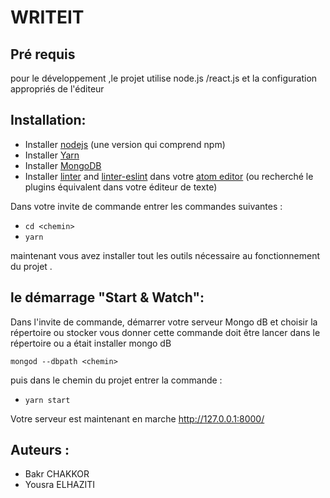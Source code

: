 # WRITEIT


## Pré requis
pour le développement ,le projet utilise node.js /react.js et la configuration appropriés de l'éditeur

## Installation:
- Installer  [nodejs](https://nodejs.org/en/) (une version qui comprend npm)
- Installer [Yarn](https://yarnpkg.com/)
- Installer [MongoDB](https://www.mongodb.com/)
- Installer [linter](https://atom.io/packages/linter) and [linter-eslint](https://atom.io/packages/linter-eslint) dans votre [atom editor](https://atom.io/) (ou recherché le plugins équivalent dans votre éditeur de texte)

Dans votre invite de commande entrer les commandes suivantes :

- `cd <chemin>`
- `yarn`

maintenant vous avez installer tout les outils nécessaire au fonctionnement du projet .

## le démarrage "Start & Watch":
Dans l'invite de commande, démarrer votre serveur Mongo dB et choisir la répertoire ou stocker vous donner  cette commande doit être lancer dans le répertoire ou a était installer mongo dB

`mongod --dbpath <chemin>`

puis dans le chemin du projet  entrer la commande :

- `yarn start`

Votre serveur est maintenant en marche  http://127.0.0.1:8000/

## Auteurs :
- Bakr CHAKKOR
- Yousra ELHAZITI
